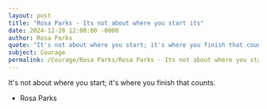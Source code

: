 ```yaml
---
layout: post
title: "Rosa Parks - Its not about where you start its"
date: 2024-12-28 12:00:00 -0000
author: Rosa Parks
quote: "It's not about where you start; it's where you finish that counts."
subject: Courage
permalink: /Courage/Rosa Parks/Rosa Parks - Its not about where you start its
---
```


It's not about where you start; it's where you finish that counts.

- Rosa Parks
